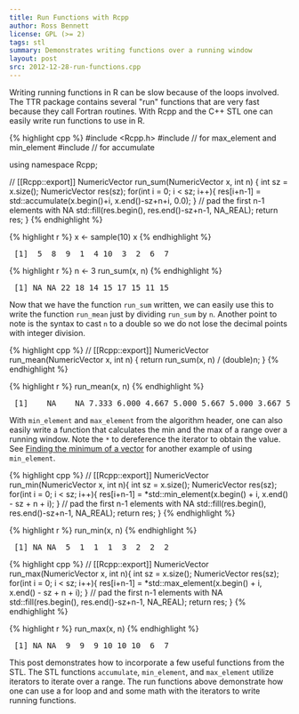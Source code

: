 ```yaml
---
title: Run Functions with Rcpp
author: Ross Bennett
license: GPL (>= 2)
tags: stl
summary: Demonstrates writing functions over a running window
layout: post
src: 2012-12-28-run-functions.cpp
---
```




Writing running functions in R can be slow because of the loops
involved. The TTR package contains several "run" functions
that are very fast because they call Fortran routines. With Rcpp and
the C++ STL one can easily write run functions to use in R.

{% highlight cpp %}
#include <Rcpp.h>
#include <algorithm>    // for max_element and min_element
#include <numeric>      // for accumulate

using namespace Rcpp;

// [[Rcpp::export]]
NumericVector run_sum(NumericVector x, int n) {
    int sz = x.size();
    NumericVector res(sz);
    for(int i = 0; i < sz; i++){
        res[i+n-1] = std::accumulate(x.begin()+i, x.end()-sz+n+i, 0.0);
    }
    // pad the first n-1 elements with NA
    std::fill(res.begin(), res.end()-sz+n-1, NA_REAL);
	return res;
}
{% endhighlight %}


{% highlight r %}
 x <- sample(10)
 x
{% endhighlight %}



<pre class="output">
 [1]  5  8  9  1  4 10  3  2  6  7
</pre>



{% highlight r %}
 n <- 3
 run_sum(x, n)
{% endhighlight %}



<pre class="output">
 [1] NA NA 22 18 14 15 17 15 11 15
</pre>


Now that we have the function `run_sum` written, we can easily
use this to write the function `run_mean` just by dividing
`run_sum` by `n`. Another point to note is the syntax
to cast `n` to a double so we do not lose the decimal points
with integer division.

{% highlight cpp %}
// [[Rcpp::export]]
NumericVector run_mean(NumericVector x, int n) {
    return run_sum(x, n) / (double)n;
}
{% endhighlight %}


{% highlight r %}
 run_mean(x, n)
{% endhighlight %}



<pre class="output">
 [1]    NA    NA 7.333 6.000 4.667 5.000 5.667 5.000 3.667 5.000
</pre>


With `min_element` and `max_element` from the algorithm header, one can
also easily write a function that calculates the min and the
max of a range over a running window. Note the `*` to dereference
the iterator to obtain the value. See [Finding the minimum of a vector](http://gallery.rcpp.org/articles/vector-minimum/)
for another example of using `min_element`.

{% highlight cpp %}
// [[Rcpp::export]]
NumericVector run_min(NumericVector x, int n){
    int sz = x.size();
    NumericVector res(sz);
    for(int i = 0; i < sz; i++){
        res[i+n-1] = *std::min_element(x.begin() + i, x.end() - sz + n + i);
    }
    // pad the first n-1 elements with NA
    std::fill(res.begin(), res.end()-sz+n-1, NA_REAL);
    return res;
}
{% endhighlight %}


{% highlight r %}
 run_min(x, n)
{% endhighlight %}



<pre class="output">
 [1] NA NA  5  1  1  1  3  2  2  2
</pre>


{% highlight cpp %}
// [[Rcpp::export]]
NumericVector run_max(NumericVector x, int n){
    int sz = x.size();
    NumericVector res(sz);
    for(int i = 0; i < sz; i++){
        res[i+n-1] = *std::max_element(x.begin() + i, x.end() - sz + n + i);
    }
    // pad the first n-1 elements with NA
    std::fill(res.begin(), res.end()-sz+n-1, NA_REAL);
    return res;
}
{% endhighlight %}


{% highlight r %}
 run_max(x, n)
{% endhighlight %}



<pre class="output">
 [1] NA NA  9  9  9 10 10 10  6  7
</pre>


This post demonstrates how to incorporate a few useful functions 
from the STL. The STL functions `accumulate`, `min_element`, and 
`max_element` utilize iterators to iterate over a range. The run
functions above demonstrate how one can use a for loop and and 
some math with the iterators to write running functions.
